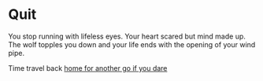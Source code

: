 # Quit

You stop running with lifeless eyes. Your heart scared but mind made up. The wolf topples you down and your life ends with the opening of your wind pipe.

Time travel back [home for another go if you dare](./Home.md)